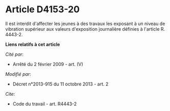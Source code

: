 # Article D4153-20

Il est interdit d'affecter les jeunes à des travaux les exposant à un niveau de vibration supérieur aux valeurs d'exposition
journalière définies à l'article R. 4443-2.

**Liens relatifs à cet article**

_Cité par_:

  - Arrêté du 2 février 2009 - art. (V)

_Modifié par_:

  - Décret n°2013-915 du 11 octobre 2013 - art. 2

_Cite_:

  - Code du travail - art. R4443-2
